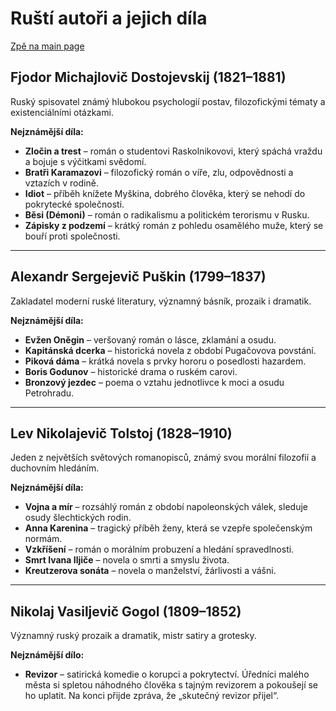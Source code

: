 # Ruští autoři a jejich díla

[Zpě na main page](./..)

## Fjodor Michajlovič Dostojevskij (1821–1881)
Ruský spisovatel známý hlubokou psychologií postav, filozofickými tématy a existenciálními otázkami.

**Nejznámější díla:**
- **Zločin a trest** – román o studentovi Raskolnikovovi, který spáchá vraždu a bojuje s výčitkami svědomí.
- **Bratři Karamazovi** – filozofický román o víře, zlu, odpovědnosti a vztazích v rodině.
- **Idiot** – příběh knížete Myškina, dobrého člověka, který se nehodí do pokrytecké společnosti.
- **Běsi (Démoni)** – román o radikalismu a politickém terorismu v Rusku.
- **Zápisky z podzemí** – krátký román z pohledu osamělého muže, který se bouří proti společnosti.

---

## Alexandr Sergejevič Puškin (1799–1837)
Zakladatel moderní ruské literatury, významný básník, prozaik i dramatik.

**Nejznámější díla:**
- **Evžen Oněgin** – veršovaný román o lásce, zklamání a osudu.
- **Kapitánská dcerka** – historická novela z období Pugačovova povstání.
- **Piková dáma** – krátká novela s prvky hororu o posedlosti hazardem.
- **Boris Godunov** – historické drama o ruském carovi.
- **Bronzový jezdec** – poema o vztahu jednotlivce k moci a osudu Petrohradu.

---

## Lev Nikolajevič Tolstoj (1828–1910)
Jeden z největších světových romanopisců, známý svou morální filozofií a duchovním hledáním.

**Nejznámější díla:**
- **Vojna a mír** – rozsáhlý román z období napoleonských válek, sleduje osudy šlechtických rodin.
- **Anna Karenina** – tragický příběh ženy, která se vzepře společenským normám.
- **Vzkříšení** – román o morálním probuzení a hledání spravedlnosti.
- **Smrt Ivana Iljiče** – novela o smrti a smyslu života.
- **Kreutzerova sonáta** – novela o manželství, žárlivosti a vášni.

---

## Nikolaj Vasiljevič Gogol (1809–1852)
Významný ruský prozaik a dramatik, mistr satiry a grotesky.

**Nejznámější dílo:**
- **Revizor** – satirická komedie o korupci a pokrytectví. Úředníci malého města si spletou náhodného člověka s tajným revizorem a pokoušejí se ho uplatit. Na konci přijde zpráva, že „skutečný revizor přijel“.

